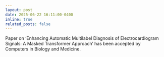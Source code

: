 ```yaml
---
layout: post
date: 2025-06-22 16:11:00-0400
inline: true
related_posts: false
---
```


Paper on ‘Enhancing Automatic Multilabel Diagnosis of Electrocardiogram Signals: A Masked Transformer Approach’ has been accepted by Computers in Biology and Medicine.
